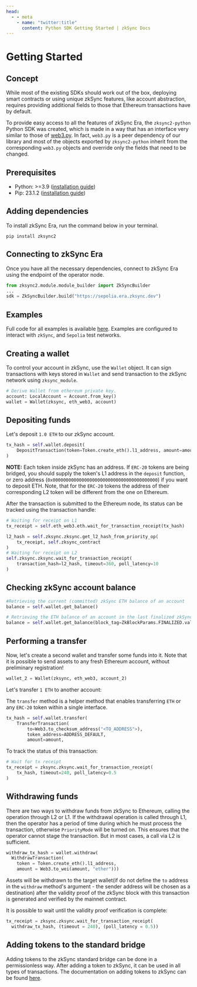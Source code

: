```yaml
---
head:
  - - meta
    - name: "twitter:title"
      content: Python SDK Getting Started | zkSync Docs
---
```


# Getting Started

## Concept

While most of the existing SDKs should work out of the box, deploying smart contracts or using unique zkSync features, like account abstraction, requires providing additional fields to those that Ethereum transactions have by default.

To provide easy access to all the features of zkSync Era, the `zksync2-python` Python SDK was created, which is made in a way that has an interface very similar to those of
[web3.py](https://web3py.readthedocs.io/en/latest/index.html). In fact, `web3.py` is a peer dependency of our library and most of the objects exported by `zksync2-python` inherit from the corresponding `web3.py` objects and override only the fields that need to be changed.

## Prerequisites

- Python: >=3.9 ([installation guide](https://www.python.org/downloads/))
- Pip: 23.1.2 ([installation guide](https://pip.pypa.io/en/stable/installation/))

## Adding dependencies

To install zkSync Era, run the command below in your terminal.

```console
pip install zksync2
```

## Connecting to zkSync Era

Once you have all the necessary dependencies, connect to zkSync Era using the endpoint of the operator node.

```python
from zksync2.module.module_builder import ZkSyncBuilder
...
sdk = ZkSyncBuilder.build("https://sepolia.era.zksync.dev")
```

## Examples

Full code for all examples is available [here](https://github.com/zksync-sdk/zksync2-examples/python). Examples are configured to interact with `zkSync`, and `Sepolia` test networks.

## Creating a wallet

To control your account in zkSync, use the `Wallet` object. It can sign transactions with keys stored in `Wallet` and send transaction to the zkSync network using `zksync_module`.

```python
# Derive Wallet from ethereum private key.
account: LocalAccount = Account.from_key()
wallet = Wallet(zksync, eth_web3, account)
```

## Depositing funds

Let's deposit `1.0 ETH` to our zkSync account.

```python
tx_hash = self.wallet.deposit(
    DepositTransaction(token=Token.create_eth().l1_address, amount=amount)
)
```

**NOTE:** Each token inside zkSync has an address. If `ERC-20` tokens are being bridged, you should supply the token's L1 address in the `deposit` function, or zero address (`0x0000000000000000000000000000000000000000`) if you want to deposit ETH. Note, that for the `ERC-20` tokens the address of their corresponding L2 token will be different from the one on Ethereum.

After the transaction is submitted to the Ethereum node, its status can be tracked using the transaction handle:

```python
# Waiting for receipt on L1
tx_receipt = self.eth_web3.eth.wait_for_transaction_receipt(tx_hash)
```

```python
l2_hash = self.zksync.zksync.get_l2_hash_from_priority_op(
    tx_receipt, self.zksync_contract
)
# Waiting for receipt on L2
self.zksync.zksync.wait_for_transaction_receipt(
    transaction_hash=l2_hash, timeout=360, poll_latency=10
)
```

## Checking zkSync account balance

```python
#Retrieving the current (committed) zkSync ETH balance of an account
balance = self.wallet.get_balance()
```

```python
# Retrieving the ETH balance of an account in the last finalized zkSync block.
balance = self.wallet.get_balance(block_tag=ZkBlockParams.FINALIZED.value)
```

## Performing a transfer

Now, let's create a second wallet and transfer some funds into it. Note that it is possible to send assets to any fresh Ethereum
account, without preliminary registration!

```python
wallet_2 = Wallet(zksync, eth_web3, account_2)
```

Let's transfer `1 ETH` to another account:

The `transfer` method is a helper method that enables transferring `ETH` or any `ERC-20` token within a single interface.

```python
tx_hash = self.wallet.transfer(
    TransferTransaction(
        to=Web3.to_checksum_address("<TO_ADDRESS">),
        token_address=ADDRESS_DEFAULT,
        amount=amount,
```

To track the status of this transaction:

```python
# Wait for tx receipt
tx_receipt = zksync.zksync.wait_for_transaction_receipt(
    tx_hash, timeout=240, poll_latency=0.5
)
```

## Withdrawing funds

There are two ways to withdraw funds from zkSync to Ethereum, calling the operation through L2 or L1. If the
withdrawal operation is called through L1, then the operator has a period of time during which he must process
the transaction, otherwise `PriorityMode` will be turned on. This ensures that the operator cannot stage the
transaction. But in most cases, a call via L2 is sufficient.

```python
withdraw_tx_hash = wallet.withdraw(
  WithdrawTransaction(
    token = Token.create_eth().l1_address,
    amount = Web3.to_wei(amount, "ether")))
```

Assets will be withdrawn to the target wallet(if do not define the `to` address in the `withdraw` method's argument - the sender address will be chosen as a destination) after the validity proof of the zkSync block with this transaction is generated and verified by the mainnet contract.

It is possible to wait until the validity proof verification is complete:

```python
tx_receipt = zksync.zksync.wait_for_transaction_receipt(
  withdraw_tx_hash, (timeout = 240), (poll_latency = 0.5))
```

## Adding tokens to the standard bridge

Adding tokens to the zkSync standard bridge can be done in a permissionless way. After adding a token to zkSync, it can be used in all types of transactions.
The documentation on adding tokens to zkSync can be found [here](./accounts-l1-l2.md#adding-native-token-to-zksync).
